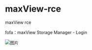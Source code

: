# maxView-rce
maxView   rce


fofa：maxView Storage Manager - Login

![图片](https://github.com/user-attachments/assets/6b110d72-be5f-4cb5-b805-9a42e48d7aa8)
